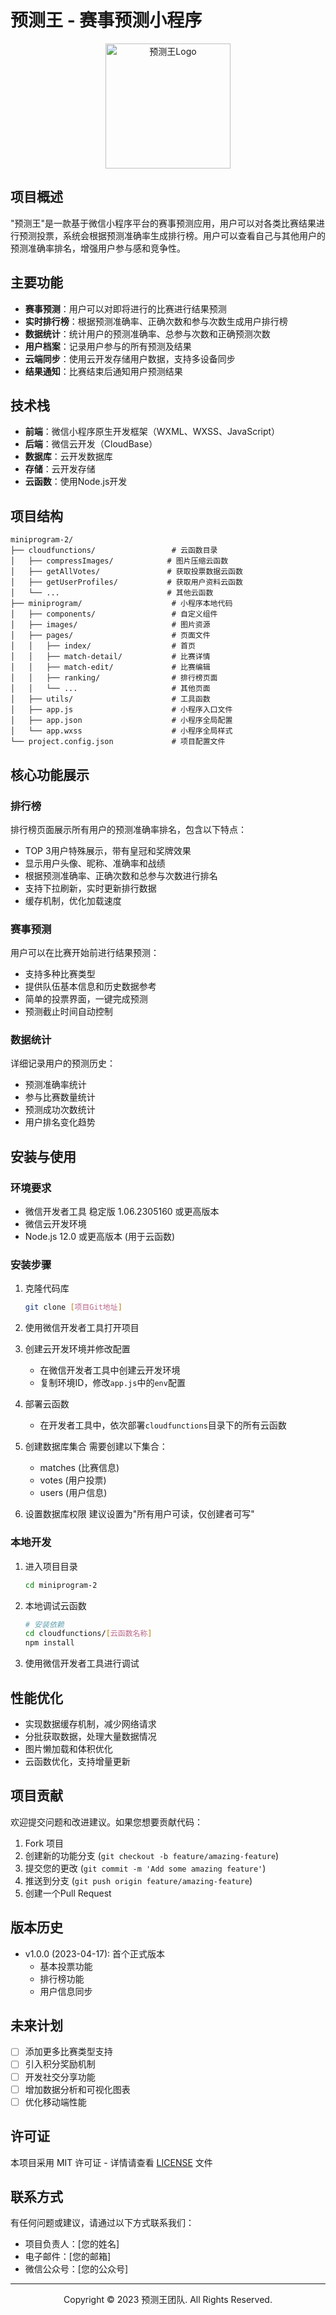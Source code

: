 # 预测王 - 赛事预测小程序

<p align="center">
  <img src="miniprogram/images/logo.png" alt="预测王Logo" width="200" />
</p>

## 项目概述

"预测王"是一款基于微信小程序平台的赛事预测应用，用户可以对各类比赛结果进行预测投票，系统会根据预测准确率生成排行榜。用户可以查看自己与其他用户的预测准确率排名，增强用户参与感和竞争性。

## 主要功能

- **赛事预测**：用户可以对即将进行的比赛进行结果预测
- **实时排行榜**：根据预测准确率、正确次数和参与次数生成用户排行榜
- **数据统计**：统计用户的预测准确率、总参与次数和正确预测次数
- **用户档案**：记录用户参与的所有预测及结果
- **云端同步**：使用云开发存储用户数据，支持多设备同步
- **结果通知**：比赛结束后通知用户预测结果

## 技术栈

- **前端**：微信小程序原生开发框架（WXML、WXSS、JavaScript）
- **后端**：微信云开发（CloudBase）
- **数据库**：云开发数据库
- **存储**：云开发存储
- **云函数**：使用Node.js开发

## 项目结构

```
miniprogram-2/
├── cloudfunctions/                 # 云函数目录
│   ├── compressImages/            # 图片压缩云函数
│   ├── getAllVotes/               # 获取投票数据云函数
│   ├── getUserProfiles/           # 获取用户资料云函数
│   └── ...                        # 其他云函数
├── miniprogram/                    # 小程序本地代码
│   ├── components/                 # 自定义组件
│   ├── images/                     # 图片资源
│   ├── pages/                      # 页面文件
│   │   ├── index/                  # 首页
│   │   ├── match-detail/           # 比赛详情
│   │   ├── match-edit/             # 比赛编辑
│   │   ├── ranking/                # 排行榜页面
│   │   └── ...                     # 其他页面
│   ├── utils/                      # 工具函数
│   ├── app.js                      # 小程序入口文件
│   ├── app.json                    # 小程序全局配置
│   └── app.wxss                    # 小程序全局样式
└── project.config.json             # 项目配置文件
```

## 核心功能展示

### 排行榜

排行榜页面展示所有用户的预测准确率排名，包含以下特点：

- TOP 3用户特殊展示，带有皇冠和奖牌效果
- 显示用户头像、昵称、准确率和战绩
- 根据预测准确率、正确次数和总参与次数进行排名
- 支持下拉刷新，实时更新排行数据
- 缓存机制，优化加载速度

### 赛事预测

用户可以在比赛开始前进行结果预测：

- 支持多种比赛类型
- 提供队伍基本信息和历史数据参考
- 简单的投票界面，一键完成预测
- 预测截止时间自动控制

### 数据统计

详细记录用户的预测历史：

- 预测准确率统计
- 参与比赛数量统计
- 预测成功次数统计
- 用户排名变化趋势

## 安装与使用

### 环境要求

- 微信开发者工具 稳定版 1.06.2305160 或更高版本
- 微信云开发环境
- Node.js 12.0 或更高版本 (用于云函数)

### 安装步骤

1. 克隆代码库
   ```bash
   git clone [项目Git地址]
   ```

2. 使用微信开发者工具打开项目

3. 创建云开发环境并修改配置
   - 在微信开发者工具中创建云开发环境
   - 复制环境ID，修改`app.js`中的`env`配置

4. 部署云函数
   - 在开发者工具中，依次部署`cloudfunctions`目录下的所有云函数

5. 创建数据库集合
   需要创建以下集合：
   - matches (比赛信息)
   - votes (用户投票)
   - users (用户信息)

6. 设置数据库权限
   建议设置为"所有用户可读，仅创建者可写"

### 本地开发

1. 进入项目目录
   ```bash
   cd miniprogram-2
   ```

2. 本地调试云函数
   ```bash
   # 安装依赖
   cd cloudfunctions/[云函数名称]
   npm install
   ```

3. 使用微信开发者工具进行调试

## 性能优化

- 实现数据缓存机制，减少网络请求
- 分批获取数据，处理大量数据情况
- 图片懒加载和体积优化
- 云函数优化，支持增量更新

## 项目贡献

欢迎提交问题和改进建议。如果您想要贡献代码：

1. Fork 项目
2. 创建新的功能分支 (`git checkout -b feature/amazing-feature`)
3. 提交您的更改 (`git commit -m 'Add some amazing feature'`)
4. 推送到分支 (`git push origin feature/amazing-feature`)
5. 创建一个Pull Request

## 版本历史

- v1.0.0 (2023-04-17): 首个正式版本
  - 基本投票功能
  - 排行榜功能
  - 用户信息同步

## 未来计划

- [ ] 添加更多比赛类型支持
- [ ] 引入积分奖励机制
- [ ] 开发社交分享功能
- [ ] 增加数据分析和可视化图表
- [ ] 优化移动端性能

## 许可证

本项目采用 MIT 许可证 - 详情请查看 [LICENSE](LICENSE) 文件

## 联系方式

有任何问题或建议，请通过以下方式联系我们：

- 项目负责人：[您的姓名]
- 电子邮件：[您的邮箱]
- 微信公众号：[您的公众号]

---

<p align="center">Copyright © 2023 预测王团队. All Rights Reserved.</p>
